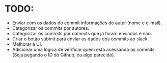 # TODO:
- Enviar com os dados do commit informações do autor (nome e e-mail).
- Categorizar os commits por autores.
- Categorizar os commits por commits que já foram enviados e não.
- Criar o botão submit para enviar os dados dos commits ao slack.
- Melhorar a UI.
- Adicionar uma lógica de verificar quem está acessando os commits. (Seja pegando o ID do Github, ou algo parecido).
